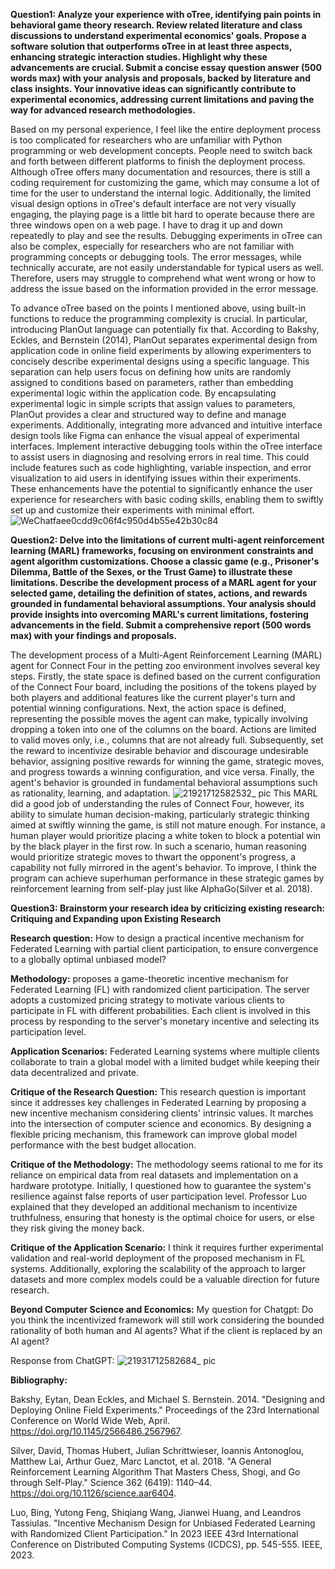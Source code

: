 **Question1: Analyze your experience with oTree, identifying pain points in behavioral game theory research. Review related literature and class discussions to understand experimental economics' goals. Propose a software solution that outperforms oTree in at least three aspects, enhancing strategic interaction studies. Highlight why these advancements are crucial. Submit a concise essay question answer (500 words max) with your analysis and proposals, backed by literature and class insights. Your innovative ideas can significantly contribute to experimental economics, addressing current limitations and paving the way for advanced research methodologies.**

Based on my personal experience, I feel like the entire deployment process is too complicated for researchers who are unfamiliar with Python programming or web development concepts. People need to switch back and forth between different platforms to finish the deployment process. Although oTree offers many documentation and resources, there is still a coding requirement for customizing the game, which may consume a lot of time for the user to understand the internal logic. Additionally, the limited visual design options in oTree's default interface are not very visually engaging, the playing page is a little bit hard to operate because there are three windows open on a web page. I have to drag it up and down repeatedly to play and see the results. Debugging experiments in oTree can also be complex, especially for researchers who are not familiar with programming concepts or debugging tools. The error messages, while technically accurate, are not easily understandable for typical users as well. Therefore, users may struggle to comprehend what went wrong or how to address the issue based on the information provided in the error message.

To advance oTree based on the points I mentioned above, using built-in functions to reduce the programming complexity is crucial. In particular, introducing PlanOut language can potentially fix that. According to Bakshy, Eckles, and Bernstein (2014), PlanOut separates experimental design from application code in online field experiments by allowing experimenters to concisely describe experimental designs using a specific language. This separation can help users focus on defining how units are randomly assigned to conditions based on parameters, rather than embedding experimental logic within the application code. By encapsulating experimental logic in simple scripts that assign values to parameters, PlanOut provides a clear and structured way to define and manage experiments. Additionally, integrating more advanced and intuitive interface design tools like Figma can enhance the visual appeal of experimental interfaces. Implement interactive debugging tools within the oTree interface to assist users in diagnosing and resolving errors in real time. This could include features such as code highlighting, variable inspection, and error visualization to aid users in identifying issues within their experiments. These enhancements have the potential to significantly enhance the user experience for researchers with basic coding skills, enabling them to swiftly set up and customize their experiments with minimal effort. 
![WeChatfaee0cdd9c06f4c950d4b55e42b30c84](https://github.com/Rising-Stars-by-Sunshine/Yixin_Yue/assets/164857136/7b3c665c-edc1-47ff-b335-cf4b5c74e9fa)


**Question2: Delve into the limitations of current multi-agent reinforcement learning (MARL) frameworks, focusing on environment constraints and agent algorithm customizations. Choose a classic game (e.g., Prisoner's Dilemma, Battle of the Sexes, or the Trust Game) to illustrate these limitations. Describe the development process of a MARL agent for your selected game, detailing the definition of states, actions, and rewards grounded in fundamental behavioral assumptions. Your analysis should provide insights into overcoming MARL's current limitations, fostering advancements in the field. Submit a comprehensive report (500 words max) with your findings and proposals.**

The development process of a Multi-Agent Reinforcement Learning (MARL) agent for Connect Four in the petting zoo environment involves several key steps. Firstly, the state space is defined based on the current configuration of the Connect Four board, including the positions of the tokens played by both players and additional features like the current player's turn and potential winning configurations. Next, the action space is defined, representing the possible moves the agent can make, typically involving dropping a token into one of the columns on the board. Actions are limited to valid moves only, i.e., columns that are not already full. Subsequently, set the reward to incentivize desirable behavior and discourage undesirable behavior, assigning positive rewards for winning the game, strategic moves, and progress towards a winning configuration, and vice versa. Finally, the agent's behavior is grounded in fundamental behavioral assumptions such as rationality, learning, and adaptation.
![21921712582532_ pic](https://github.com/Rising-Stars-by-Sunshine/Yixin_Yue/assets/164857136/b2dce350-bd36-48cc-a4c9-bc796ebde10d)
This MARL did a good job of understanding the rules of Connect Four, however, its ability to simulate human decision-making, particularly strategic thinking aimed at swiftly winning the game, is still not mature enough. For instance, a human player would prioritize placing a white token to block a potential win by the black player in the first row. In such a scenario, human reasoning would prioritize strategic moves to thwart the opponent's progress, a capability not fully mirrored in the agent's behavior. To improve, I think the program can achieve superhuman performance in these strategic games by reinforcement learning from self-play just like AlphaGo(Silver et al. 2018). 

**Question3: Brainstorm your research idea by criticizing existing research: Critiquing and Expanding upon Existing Research**

**Research question:** How to design a practical incentive mechanism for Federated Learning with partial client participation, to ensure convergence to a globally optimal unbiased model? 

**Methodology:** proposes a game-theoretic incentive mechanism for Federated Learning (FL) with randomized client participation. The server adopts a customized pricing strategy to motivate various clients to participate in FL with different probabilities. Each client is involved in this process by responding to the server's monetary incentive and selecting its participation level. 

**Application Scenarios:** Federated Learning systems where multiple clients collaborate to train a global model with a limited budget while keeping their data decentralized and private. 

**Critique of the Research Question:** This research question is important since it addresses key challenges in Federated Learning by proposing a new incentive mechanism considering clients' intrinsic values. It marches into the intersection of computer science and economics. By designing a flexible pricing mechanism, this framework can improve global model performance with the best budget allocation. 

**Critique of the Methodology:** The methodology seems rational to me for its reliance on empirical data from real datasets and implementation on a hardware prototype. Initially, I questioned how to guarantee the system's resilience against false reports of user participation level. Professor Luo explained that they developed an additional mechanism to incentivize truthfulness, ensuring that honesty is the optimal choice for users, or else they risk giving the money back. 

**Critique of the Application Scenario:** I think it requires further experimental validation and real-world deployment of the proposed mechanism in FL systems. Additionally, exploring the scalability of the approach to larger datasets and more complex models could be a valuable direction for future research. 

**Beyond Computer Science and Economics:** My question for Chatgpt: Do you think the incentivized framework will still work considering the bounded rationality of both human and AI agents? What if the client is replaced by an AI agent?

Response from ChatGPT:
![21931712582684_ pic](https://github.com/Rising-Stars-by-Sunshine/Yixin_Yue/assets/164857136/fed47a12-f71b-419e-8d1b-8783cb89c9b2)

**Bibliography:**

Bakshy, Eytan, Dean Eckles, and Michael S. Bernstein. 2014. "Designing and Deploying Online Field Experiments." Proceedings of the 23rd International Conference on World Wide Web, April. https://doi.org/10.1145/2566486.2567967. 

Silver, David, Thomas Hubert, Julian Schrittwieser, Ioannis Antonoglou, Matthew Lai, Arthur Guez, Marc Lanctot, et al. 2018. "A General Reinforcement Learning Algorithm That Masters Chess, Shogi, and Go through Self-Play." Science 362 (6419): 1140–44. https://doi.org/10.1126/science.aar6404. 

Luo, Bing, Yutong Feng, Shiqiang Wang, Jianwei Huang, and Leandros Tassiulas. "Incentive Mechanism Design for Unbiased Federated Learning with Randomized Client Participation." In 2023 IEEE 43rd International Conference on Distributed Computing Systems (ICDCS), pp. 545-555. IEEE, 2023.





